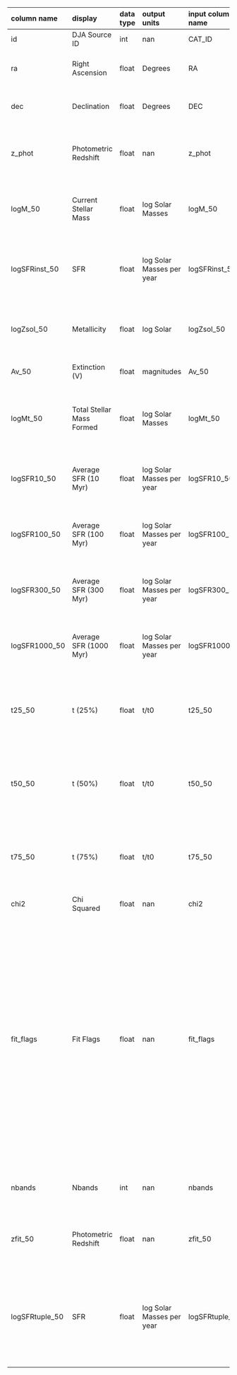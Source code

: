 | column name    | display                   | data type   | output units              | input column name   | input units               |  description                                                                                                                                                                                                                                                                                                                |
|:---------------|:--------------------------|:------------|:--------------------------|:--------------------|:--------------------------|:----------------------------------------------------------------------------------------------------------------------------------------------------------------------------------------------------------------------------------------------------------------------------------------------------------------------------|
| id             | DJA Source ID             | int         | nan                       | CAT_ID              | nan                       | The DJA id of the galaxy                                                                                                                                                                                                                                                                                                    |
| ra             | Right Ascension           | float       | Degrees                   | RA                  | Degrees                   | The right ascension of the galaxy in degrees                                                                                                                                                                                                                                                                                |
| dec            | Declination               | float       | Degrees                   | DEC                 | Degrees                   | The declination of the galaxy in degrees                                                                                                                                                                                                                                                                                    |
| z_phot         | Photometric Redshift      | float       | nan                       | z_phot              | nan                       | The photometric redshift of the galaxy taken from the ez catalog                                                                                                                                                                                                                                                            |
| logM_50        | Current Stellar Mass      | float       | log Solar Masses          | logM_50             | log Solar Masses          | The median of the current stellar mass of the galaxy in solar masses in log units                                                                                                                                                                                                                                           |
| logSFRinst_50  | SFR                       | float       | log Solar Masses per year | logSFRinst_50       | log Solar Masses per year | The median of the instantaneous star formation rate of the galaxy in log units                                                                                                                                                                                                                                              |
| logZsol_50     | Metallicity               | float       | log Solar                 | logZsol_50          | log Solar                 | The median of the metallicity with respect to solar metallicity in log units                                                                                                                                                                                                                                                |
| Av_50          | Extinction (V)            | float       | magnitudes                | Av_50               | magnitudes                | V-band extinction in magnitudes                                                                                                                                                                                                                                                                                             |
| logMt_50       | Total Stellar Mass Formed | float       | log Solar Masses          | logMt_50            | log Solar Masses          | The median total mass of stars formed by the galaxy over its lifetime in log units                                                                                                                                                                                                                                          |
| logSFR10_50    | Average SFR (10 Myr)      | float       | log Solar Masses per year | logSFR10_50         | log Solar Masses per year | The median of the galaxy's star formation rate over the last 10 Myr in log units                                                                                                                                                                                                                                            |
| logSFR100_50   | Average SFR (100 Myr)     | float       | log Solar Masses per year | logSFR100_50        | log Solar Masses per year | The median of the galaxy's star formation rate over the last 100 Myr in log units                                                                                                                                                                                                                                           |
| logSFR300_50   | Average SFR (300 Myr)     | float       | log Solar Masses per year | logSFR300_50        | log Solar Masses per year | The median of the galaxy's star formation rate over the last 300 Myr in log units                                                                                                                                                                                                                                           |
| logSFR1000_50  | Average SFR (1000 Myr)    | float       | log Solar Masses per year | logSFR1000_50       | log Solar Masses per year | The median of the galaxy's star formation rate over the last 1000 Myr in log units                                                                                                                                                                                                                                          |
| t25_50         | t (25%)                   | float       | t/t0                      | t25_50              | t/t0                      | The median fraction of the age of the Universe at which the galaxy formed 25% of its mass                                                                                                                                                                                                                                   |
| t50_50         | t (50%)                   | float       | t/t0                      | t50_50              | t/t0                      | The median fraction of the age of the Universe at which the galaxy formed 50% of its mass                                                                                                                                                                                                                                   |
| t75_50         | t (75%)                   | float       | t/t0                      | t75_50              | t/t0                      | The median fraction of the age of the Universe at which the galaxy formed 75% of its mass                                                                                                                                                                                                                                   |
| chi2           | Chi Squared               | float       | nan                       | chi2                | nan                       | The likelihood of the fit used                                                                                                                                                                                                                                                                                              |
| fit_flags      | Fit Flags                 | float       | nan                       | fit_flags           | nan                       | A number corresponding to the goodness of the fit. If the number is greater than 0 one or more flags have been raised. A value of 1 means the fit has a NaN value for mass. 2 means they have SFR uncertainties greater than the cutoff. 3 means they are flagged as a star. 4 means they have extremely large chi squared. |
| nbands         | Nbands                    | int         | nan                       | nbands              | nan                       | The number of good photometreic bands used for the fit                                                                                                                                                                                                                                                                      |
| zfit_50        | Photometric Redshift      | float       | nan                       | zfit_50             | nan                       | The fitted redshift of the galaxy (usually equivalent to z_phot)                                                                                                                                                                                                                                                            |
| logSFRtuple_50 | SFR                       | float       | log Solar Masses per year | logSFRtuple_50      | log Solar Masses per year | An internal quantity mostly equivalent to the logSFRinst_50 that is used by the code to calculate star formation history                                                                                                                                                                                                    |